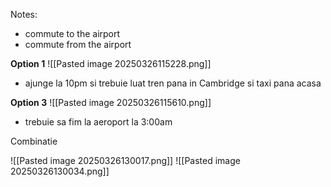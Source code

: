 Notes:
- commute to the airport
- commute from the airport

**Option 1**
![[Pasted image 20250326115228.png]]
- ajunge la 10pm si trebuie luat tren pana in Cambridge si taxi pana acasa


**Option 3**
![[Pasted image 20250326115610.png]]  
- trebuie sa fim la aeroport la 3:00am



Combinatie

![[Pasted image 20250326130017.png]]
![[Pasted image 20250326130034.png]]